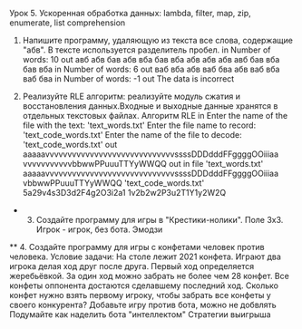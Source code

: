 Урок 5. Ускоренная обработка данных: lambda, filter, map, zip, enumerate, list comprehension
1. Напишите программу, удаляющую из текста все слова, содержащие "абв". В тексте используется разделитель пробел.
in
Number of words: 10
out
авб абв бав абв вба бав вба абв абв абв
авб бав вба бав вба
in
Number of words: 6
out
ваб вба абв ваб бва абв
ваб вба ваб бва
in
Number of words: -1
out
The data is incorrect

2. Реализуйте RLE алгоритм: реализуйте модуль сжатия и восстановления данных.Входные и выходные данные хранятся в отдельных текстовых файлах.
Алгоритм RLE
in
Enter the name of the file with the text:
'text_words.txt'
Enter the file name to record:
'text_code_words.txt'
Enter the name of the file to decode:
'text_code_words.txt'
out
aaaaavvvvvvvvvvvvvvvvvvvvvvvvvvvvvssssDDDdddFFggggOOiiiaa
vvvvvvvvvvvbbwwPPuuuTTYyWWQQ
out in file
'text_words.txt'
aaaaavvvvvvvvvvvvvvvvvvvvvvvvvvvvvssssDDDdddFFggggOOiiiaa
vbbwwPPuuuTTYyWWQQ
'text_code_words.txt'
5a29v4s3D3d2F4g2O3i2a1
1v2b2w2P3u2T1Y1y2W2Q

* 3. Создайте программу для игры в "Крестики-нолики". Поле 3x3. Игрок - игрок, без бота.
Эмодзи

** 4. Создайте программу для игры с конфетами человек против человека.
Условие задачи: На столе лежит 2021 конфета. Играют два игрока делая ход друг после друга. Первый ход определяется жеребьёвкой. За один ход можно забрать не более чем 28 конфет. Все конфеты оппонента достаются сделавшему последний ход. Сколько конфет нужно взять первому игроку, чтобы забрать все конфеты у своего конкурента?
Добавьте игру против бота, можно не добвлять
Подумайте как наделить бота "интеллектом"
Стратегии выигрыша